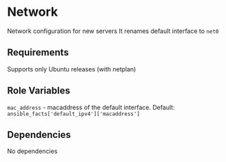 Network
=========

Network configuration for new servers
It renames default interface to `net0`

Requirements
------------

Supports only Ubuntu releases (with netplan)

Role Variables
--------------

`mac_address` - macaddress of the default interface. Default: `ansible_facts['default_ipv4']['macaddress']`

Dependencies
------------

No dependencies

